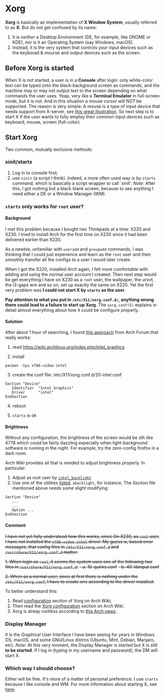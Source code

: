 # Xorg
**Xorg** is basically an implementation of **X Window System**, usually referred to as **X**. But do not get confused by its name:
1. It is *neither* a Desktop Environment (DE, for example, like GNOME or KDE), *nor* is it an Operating System (say Windows, macOS). 
2. Instead, it is the very system that controls your input devices such as the keyborad & mourse and output devices such as the screen.

## Before Xorg is started
When X is not started, a user is in a **Console** after login: only white-color text can be typed onto the black-background screen as commands, and the machine may or may not output text to the screen depending on what commands the user uses. Yeap, very like a **Terminal Emulator** in full-screen mode, but it is not. And in this situation a mouse cursor will *NOT* be supported. The reason is very simple: A mouse is a type of input device that needs support from X-server, see [this great illustration](https://en.wikibooks.org/wiki/Guide_to_X11/Introduction#/media/File:X_client_server_example.svg). So next step is to start X if the user wants to fully employ their common input devices such as keyboard, mouse, screen (full-color).

## Start Xorg
Two common, mutually exclusive methods:
### xinit/startx
1. Log in to console first;
2. use `xinit` (a script I think). Indeed, a more often used way is by `startx` command, which is basically a script wrapper to call `xinit'.
*Note*: After this, I got nothing but a black blank screen, because to see anything I need either a DE or a Window Manager (WM).

### `startx` only works for `root` user?
#### Background
I met this problem because I bought two Thinkpads at a time: X220 and X230. I tried to install Arch for the first time on X230 since it had been delivered earlier than X220.

As a newbie, unfamiliar with `useradd` and `groupadd` commands, I was thinking that I could just experience and learn as the `root` user and then smoothly transfer all the configs to a user I would later create.

When I got the X220, installed Arch again, I felt more comfortable with adding and using the normal user account I created. Then next step would be get everything I have on X230 as a `root` user, the wallpaper, the urxvt, the i3-gaps wm and so on, set up exactly the same on X220. Yet the first very problem was **I could not start X by `startx` as the user**. 

**Pay attention to what you put in `/etc/X11/xorg.conf.d/`, anything wrong there could lead to a failure to start up Xorg**.
The `xorg.conf(5)` explains in detail almost everything about how it could be configure properly.
#### Solution
After about 1 hour of searching, I found [this approach](https://bbs.archlinux.org/viewtopic.php?pid=1697227#p1697227) from Arch Forum that really works:

1. read
https://wiki.archlinux.org/index.php/intel_graphics

2. install

`pacman -Syu xf86-video-intel`

3. create the conf file: /etc/X11/xorg.conf.d/20-intel.conf

```
Section "Device"
   Identifier  "Intel Graphics"
   Driver      "intel"
EndSection
```

4. reboot

5. `startx` is ok

#### Brightness
Without any configuration, the brightness of the screen would be sth like 4778 which could be fairly dazzling expecially when light-background software is running in the night. For example, try the zero-config firefox in a dark room.

Arch Wiki provides all that is needed to adjust brightness properly. In particular:

1. Adjust as root user by [`intel_backlight`](https://wiki.archlinux.org/index.php/Backlight#ACPI)
2. Use one of the utilities [listed](https://wiki.archlinux.org/index.php/Backlight#Backlight_utilities). `xbacklight`, for instance. The *Section* file mentioned above needs some slight modifying:

```
Section "Device"
   ...
   ...
   Option ...
EndSection
```

#### Comment
~~I have not yet fully understood how this works, since On X230, as `root` user, I have not installed the `xf86-video-intel` driver.
My guess is, based error messages, that config files in `/etc/X11/xorg.conf.d` and `/usr/share/X11/xorg.conf.d` matter:~~

~~1. When login as `root`, it seems the system uses one of the following two files in `/usr/share/X11/xorg.conf.d`:~~
   ~~- a. 10-quirks.conf~~
   ~~- b. 40-libinput.conf~~

~~2. When as a normal user, since at first there is nothing under the `/etc/X11/xorg.conf`, I have to create one according to the driver installed.~~

To better understand this:
1. Read [configuration](https://wiki.archlinux.org/index.php/Xorg#Configuration) section of Xorg on Arch Wiki;
2. Then read the [Xorg configuration](https://wiki.archlinux.org/index.php/intel_graphics#Xorg_configuration) section on Arch Wiki.
3. Xorg is alreay rootless according to [this Arch news](https://www.archlinux.org/news/xorg-server-116-is-now-available/).

### Display Manager
It is the Graphical User Interface I have been seeing for years in Windows OS, macOS, and some GNU/Linux distros (Ubuntu, Mint, Debian, Manjaro, etc). 
*Note*: At this very moment, the Display Manager is started but X is still **to be started**.
If I log in (typing in my username and password), the DM will start X. 

### Which way I should choose?
Either will be fine. It's more of a matter of personal preference.
I use `startx` because I like console and WM. 
For more information about starting X, see [here](https://en.wikibooks.org/wiki/Guide_to_X11/Starting_Sessions).



